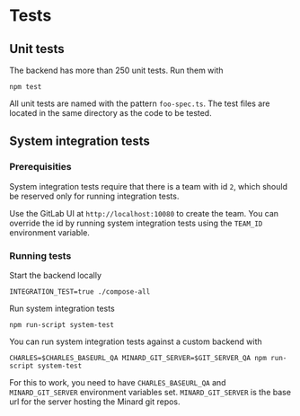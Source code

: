 
# Tests

## Unit tests

The backend has more than 250 unit tests. Run them with
```shell
npm test
```

All unit tests are named with the pattern `foo-spec.ts`. The test
files are located in the same directory as the code to be tested.

## System integration tests

### Prerequisities

System integration tests require that there is a team with id `2`,
which should be reserved only for running integration tests.

Use the GitLab UI at `http://localhost:10080` to create the team. You can override
the id by running system integration tests using the `TEAM_ID` environment variable.

### Running tests

Start the backend locally
```shell
INTEGRATION_TEST=true ./compose-all
```

Run system integration tests
```shell
npm run-script system-test
```

You can run system integration tests against a custom backend with
```shell
CHARLES=$CHARLES_BASEURL_QA MINARD_GIT_SERVER=$GIT_SERVER_QA npm run-script system-test
```

For this to work, you need to have `CHARLES_BASEURL_QA` and `MINARD_GIT_SERVER` environment
variables set. `MINARD_GIT_SERVER` is the base url for the server hosting the Minard git repos.
